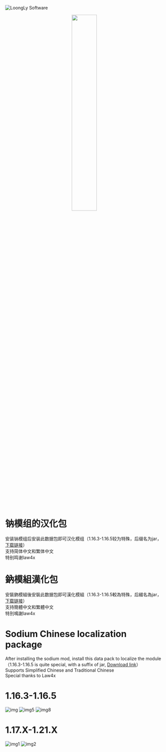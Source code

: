 ![LoongLy Software](https://gitee.com/zixuan_long/Img/raw/master/LS3_LOW_PIX.png)
<center class="half">
  <img src="https://gitee.com/zixuan_long/Img/raw/master/support_base_game2.png" width="40%">
</center>

# 钠模组的汉化包

安装钠模组后安装此数据包即可汉化模组（1.16.3-1.16.5较为特殊，后缀名为jar，[下载链接](https://modrinth.com/mod/mc1.16.5-sodium-chinese-localization-pack)）  
支持简体中文和繁体中文  
特别鸣谢law4x

# 鈉模組漢化包

安裝鈉模組後安裝此数据包即可漢化模組（1.16.3-1.16.5較為特殊，后綴名為jar，[下载链接](https://modrinth.com/mod/mc1.16.5-sodium-chinese-localization-pack)）  
支持簡體中文和繁體中文  
特別鳴謝law4x

# Sodium Chinese localization package

After installing the sodium mod, install this data pack to localize the module（1.16.3-1.16.5 is quite special, with a suffix of jar, [Download link](https://modrinth.com/mod/mc1.16.5-sodium-chinese-localization-pack)）  
Supports Simplified Chinese and Traditional Chinese  
Special thanks to Law4x

# 1.16.3-1.16.5
![img](https://cdn.modrinth.com/data/cached_images/80eabb485449aebb4bbca0a8d90b07f6b8f0887e.png)
![img5](https://cdn.modrinth.com/data/cached_images/f7b3cb4e9cd9df0bf4c5d597ba8e4e5d28674698.jpeg)
![img8](https://cdn.modrinth.com/data/cached_images/2ef651e75c15e6975b1e12e392154691f2296ae3.jpeg)

# 1.17.X-1.21.X
![img1](https://cdn.modrinth.com/data/cached_images/1ac8b5548738ee557e508437f65cc39572456f5d_0.webp)
![img2](https://cdn.modrinth.com/data/cached_images/06114c7d385de38c3e02563510edfef2085f3d2e.jpeg)

